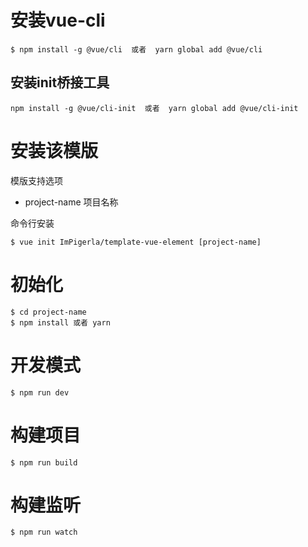 # 安装vue-cli

    $ npm install -g @vue/cli  或者  yarn global add @vue/cli

## 安装init桥接工具
    npm install -g @vue/cli-init  或者  yarn global add @vue/cli-init


# 安装该模版

模版支持选项
- project-name 项目名称

命令行安装

    $ vue init ImPigerla/template-vue-element [project-name]

# 初始化
    $ cd project-name
    $ npm install 或者 yarn

# 开发模式
    $ npm run dev

# 构建项目
    $ npm run build

# 构建监听
    $ npm run watch